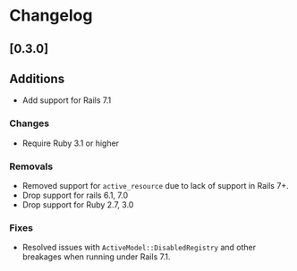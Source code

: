 # Changelog

## [0.3.0]

## Additions
- Add support for Rails 7.1

### Changes
- Require Ruby 3.1 or higher

### Removals
- Removed support for `active_resource` due to lack of support in Rails 7+.
- Drop support for rails 6.1, 7.0
- Drop support for Ruby 2.7, 3.0

### Fixes
- Resolved issues with `ActiveModel::DisabledRegistry` and other breakages when running under Rails 7.1.